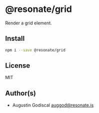 # @resonate/grid

Render a grid element.

## Install

```sh
npm i --save @resonate/grid
```

## License

MIT

## Author(s)

- Augustin Godiscal <auggod@resonate.is>
